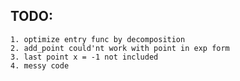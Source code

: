 ## TODO:
	1. optimize entry func by decomposition
	2. add_point could'nt work with point in exp form
	3. last point x = -1 not included
	4. messy code
